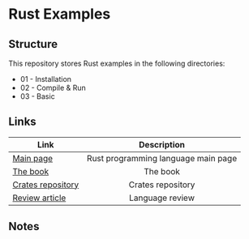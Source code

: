 # Rust Examples

## Structure

This repository stores Rust examples in the following directories:

 * 01 - Installation
 * 02 - Compile & Run
 * 03 - Basic

 ## Links
 
  Link                                                           | Description                                         |
| -------------------------------------------------------------- |:---------------------------------------------------:|
| [Main page](https://www.rust-lang.org/)                        | Rust programming language main page                 |
| [The book](https://doc.rust-lang.org/book/)                    | The book                                       |
| [Crates repository](https://crates.io/)                                 | Crates repository |
| [Review article](https://hackernoon.com/programming-in-rust-the-good-the-bad-the-ugly-d06f8d8b7738)                 | Language review |


## Notes

 